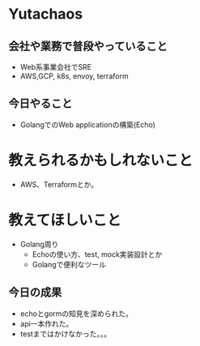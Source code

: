 # Yutachaos 

## 会社や業務で普段やっていること
* Web系事業会社でSRE
* AWS,GCP, k8s, envoy, terraform

## 今日やること

* GolangでのWeb applicationの構築(Echo)

# 教えられるかもしれないこと
* AWS、Terraformとか。

# 教えてほしいこと

* Golang周り
    * Echoの使い方、test, mock実装設計とか
    * Golangで便利なツール

## 今日の成果
- echoとgormの知見を深められた。
- api一本作れた。
- testまではかけなかった。。。
